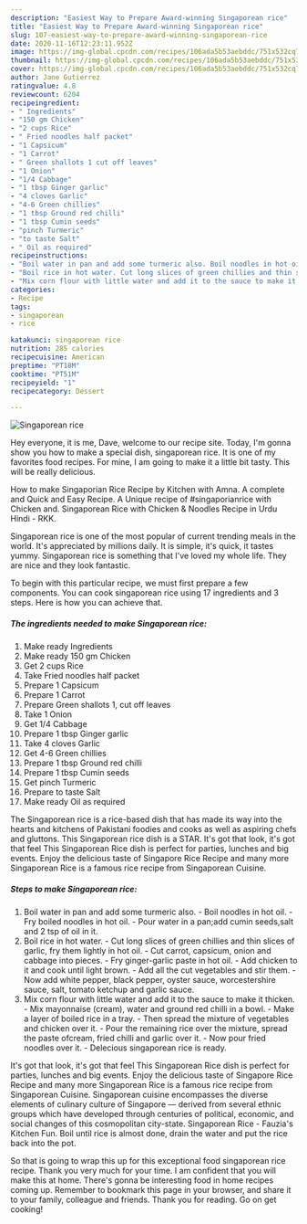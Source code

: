 ```yaml
---
description: "Easiest Way to Prepare Award-winning Singaporean rice"
title: "Easiest Way to Prepare Award-winning Singaporean rice"
slug: 107-easiest-way-to-prepare-award-winning-singaporean-rice
date: 2020-11-16T12:23:11.952Z
image: https://img-global.cpcdn.com/recipes/106ada5b53aebddc/751x532cq70/singaporean-rice-recipe-main-photo.jpg
thumbnail: https://img-global.cpcdn.com/recipes/106ada5b53aebddc/751x532cq70/singaporean-rice-recipe-main-photo.jpg
cover: https://img-global.cpcdn.com/recipes/106ada5b53aebddc/751x532cq70/singaporean-rice-recipe-main-photo.jpg
author: Jane Gutierrez
ratingvalue: 4.8
reviewcount: 6204
recipeingredient:
- " Ingredients"
- "150 gm Chicken"
- "2 cups Rice"
- " Fried noodles half packet"
- "1 Capsicum"
- "1 Carrot"
- " Green shallots 1 cut off leaves"
- "1 Onion"
- "1/4 Cabbage"
- "1 tbsp Ginger garlic"
- "4 cloves Garlic"
- "4-6 Green chillies"
- "1 tbsp Ground red chilli"
- "1 tbsp Cumin seeds"
- "pinch Turmeric"
- "to taste Salt"
- " Oil as required"
recipeinstructions:
- "Boil water in pan and add some turmeric also. Boil noodles in hot oil. Fry boiled noodles in hot oil. Pour water in a pan;add cumin seeds,salt and 2 tsp of oil in it."
- "Boil rice in hot water. Cut long slices of green chillies and thin slices of garlic, fry them lightly in hot oil. Cut carrot, capsicum, onion and cabbage into pieces. Fry ginger-garlic paste in hot oil. Add chicken to it and cook until light brown. Add all the cut vegetables and stir them. Now add white pepper, black pepper, oyster sauce, worcestershire sauce, salt, tomato ketchup and garlic sauce."
- "Mix corn flour with little water and add it to the sauce to make it thicken. Mix mayonnaise (cream), water and ground red chilli in a bowl. Make a layer of boiled rice in a tray. Then spread the mixture of vegetables and chicken over it. Pour the remaining rice over the mixture, spread the paste ofcream, fried chilli and garlic over it. Now pour fried noodles over it. Delecious singaporean rice is ready."
categories:
- Recipe
tags:
- singaporean
- rice

katakunci: singaporean rice 
nutrition: 285 calories
recipecuisine: American
preptime: "PT18M"
cooktime: "PT51M"
recipeyield: "1"
recipecategory: Dessert

---
```



![Singaporean rice](https://img-global.cpcdn.com/recipes/106ada5b53aebddc/751x532cq70/singaporean-rice-recipe-main-photo.jpg)

Hey everyone, it is me, Dave, welcome to our recipe site. Today, I'm gonna show you how to make a special dish, singaporean rice. It is one of my favorites food recipes. For mine, I am going to make it a little bit tasty. This will be really delicious.

How to make Singaporian Rice Recipe by Kitchen with Amna. A complete and Quick and Easy Recipe. A Unique recipe of #singaporianrice with Chicken and. Singaporean Rice with Chicken &amp; Noodles Recipe in Urdu Hindi - RKK.

Singaporean rice is one of the most popular of current trending meals in the world. It's appreciated by millions daily. It is simple, it's quick, it tastes yummy. Singaporean rice is something that I've loved my whole life. They are nice and they look fantastic.


To begin with this particular recipe, we must first prepare a few components. You can cook singaporean rice using 17 ingredients and 3 steps. Here is how you can achieve that.

<!--inarticleads1-->

##### The ingredients needed to make Singaporean rice:

1. Make ready  Ingredients
1. Make ready 150 gm Chicken
1. Get 2 cups Rice
1. Take  Fried noodles half packet
1. Prepare 1 Capsicum
1. Prepare 1 Carrot
1. Prepare  Green shallots 1, cut off leaves
1. Take 1 Onion
1. Get 1/4 Cabbage
1. Prepare 1 tbsp Ginger garlic
1. Take 4 cloves Garlic
1. Get 4-6 Green chillies
1. Prepare 1 tbsp Ground red chilli
1. Prepare 1 tbsp Cumin seeds
1. Get pinch Turmeric
1. Prepare to taste Salt
1. Make ready  Oil as required


The Singaporean rice is a rice-based dish that has made its way into the hearts and kitchens of Pakistani foodies and cooks as well as aspiring chefs and gluttons. This Singaporean rice dish is a STAR. It&#39;s got that look, it&#39;s got that feel This Singaporean Rice dish is perfect for parties, lunches and big events. Enjoy the delicious taste of Singapore Rice Recipe and many more Singaporean Rice is a famous rice recipe from Singaporean Cuisine. 

<!--inarticleads2-->

##### Steps to make Singaporean rice:

1. Boil water in pan and add some turmeric also. - Boil noodles in hot oil. - Fry boiled noodles in hot oil. - Pour water in a pan;add cumin seeds,salt and 2 tsp of oil in it.
1. Boil rice in hot water. - Cut long slices of green chillies and thin slices of garlic, fry them lightly in hot oil. - Cut carrot, capsicum, onion and cabbage into pieces. - Fry ginger-garlic paste in hot oil. - Add chicken to it and cook until light brown. - Add all the cut vegetables and stir them. - Now add white pepper, black pepper, oyster sauce, worcestershire sauce, salt, tomato ketchup and garlic sauce.
1. Mix corn flour with little water and add it to the sauce to make it thicken. - Mix mayonnaise (cream), water and ground red chilli in a bowl. - Make a layer of boiled rice in a tray. - Then spread the mixture of vegetables and chicken over it. - Pour the remaining rice over the mixture, spread the paste ofcream, fried chilli and garlic over it. - Now pour fried noodles over it. - Delecious singaporean rice is ready.


It&#39;s got that look, it&#39;s got that feel This Singaporean Rice dish is perfect for parties, lunches and big events. Enjoy the delicious taste of Singapore Rice Recipe and many more Singaporean Rice is a famous rice recipe from Singaporean Cuisine. Singaporean cuisine encompasses the diverse elements of culinary culture of Singapore — derived from several ethnic groups which have developed through centuries of political, economic, and social changes of this cosmopolitan city-state. Singaporean Rice - Fauzia&#39;s Kitchen Fun. Boil until rice is almost done, drain the water and put the rice back into the pot. 

So that is going to wrap this up for this exceptional food singaporean rice recipe. Thank you very much for your time. I am confident that you will make this at home. There's gonna be interesting food in home recipes coming up. Remember to bookmark this page in your browser, and share it to your family, colleague and friends. Thank you for reading. Go on get cooking!
